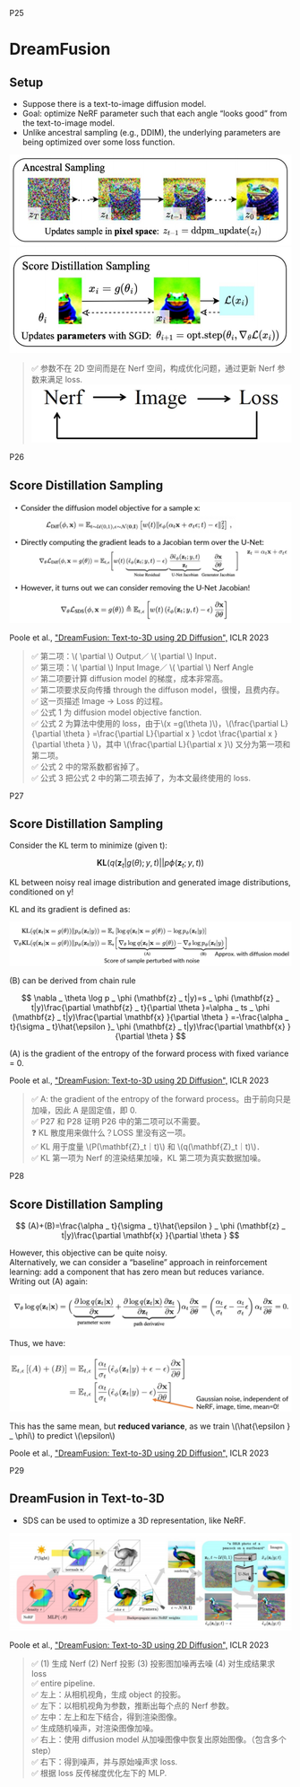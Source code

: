 P25    
# DreamFusion

## Setup    

 - Suppose there is a text-to-image diffusion model.    
 -  Goal: optimize NeRF parameter such that each angle “looks 
good” from the text-to-image model.    
 - Unlike ancestral sampling (e.g., DDIM), the underlying 
parameters are being optimized over some loss function.    

![](./assets/D3-25-1.png)     
![](./assets/D3-25-2.png)     

 

> &#x2705; 参数不在 2D 空间而是在 Nerf 空间，构成优化问题，通过更新 Nerf 参数来满足 loss.    
![](./assets/D3-25-3.png)  



P26   
## Score Distillation Sampling   

![](./assets/D3-26.png)     

Poole et al., <u>"DreamFusion: Text-to-3D using 2D Diffusion",</u> ICLR 2023     


> &#x2705; 第二项：\\( \partial \\) Output／ \\( \partial \\) Input．   
> &#x2705; 第三项：\\( \partial \\) Input Image／ \\( \partial \\)  Nerf Angle    
> &#x2705; 第二项要计算 diffusion model 的梯度，成本非常高。    
> &#x2705; 第二项要求反向传播 through the diffuson model，很慢，且费内存。   
> &#x2705; 这一页描述 Image → Loss 的过程。    
> &#x2705; 公式 1 为 diffusion model objective fanction.    
> &#x2705; 公式 2 为算法中使用的 loss，由于\\(x =g(\theta )\\)，\\(\frac{\partial L}{\partial \theta } =\frac{\partial L}{\partial x } \cdot \frac{\partial x }{\partial \theta } \\)，其中 \\(\frac{\partial L}{\partial x }\\) 又分为第一项和第二项。    
> &#x2705; 公式 2 中的常系数都省掉了。    
> &#x2705; 公式 3 把公式 2 中的第二项去掉了，为本文最终使用的 loss.   

P27   
## Score Distillation Sampling

Consider the KL term to minimize (given t):   

$$
\mathbf{KL} (q(\mathbf{z} _ t|g(\theta );y,t)||p\phi (\mathbf{z} _ t;y,t))
$$

KL between noisy real image distribution and generated image 
distributions, conditioned on y!     

KL and its gradient is defined as:    

![](./assets/D3-27.png)  

(B) can be derived from chain rule    

$$
\nabla _ \theta \log p _ \phi (\mathbf{z} _ t|y)=s _ \phi (\mathbf{z} _ t|y)\frac{\partial \mathbf{z} _ t}{\partial \theta }=\alpha _ ts _ \phi (\mathbf{z} _ t|y)\frac{\partial \mathbf{x} }{\partial \theta } =-\frac{\alpha _ t}{\sigma _ t}\hat{\epsilon }_ \phi (\mathbf{z} _ t|y)\frac{\partial \mathbf{x} }{\partial \theta }   
$$

(A) is the gradient of the entropy of the forward process with fixed variance = 0.    

Poole et al., <u>"DreamFusion: Text-to-3D using 2D Diffusion",</u> ICLR 2023   

> &#x2705; A: the gradient of the entropy of the forward process。由于前向只是加噪，因此 A 是固定值，即 0.    
> &#x2705; P27 和 P28 证明 P26 中的第二项可以不需要。  
> &#x2753; KL 散度用来做什么？LOSS 里没有这一项。    
> &#x2705; KL 用于度量 \\(P(\mathbf{Z}_t｜t)\\) 和 \\(q(\mathbf{Z}_t｜t)\\)．  
> &#x2705; KL 第一项为 Nerf 的渲染结果加噪，KL 第二项为真实数据加噪。    

P28    
## Score Distillation Sampling  

$$
(A)+(B)=\frac{\alpha _ t}{\sigma _ t}\hat{\epsilon } _ \phi (\mathbf{z} _ t|y)\frac{\partial \mathbf{x} }{\partial \theta }
$$

However, this objective can be quite noisy.     
Alternatively, we can consider a “baseline” approach in reinforcement learning: add a component that has zero mean but reduces variance. Writing out (A) again:     

![](./assets/D3-28-1.png)  

Thus, we have:

![](./assets/D3-28-2.png)  

This has the same mean, but **reduced variance**, as we train \\(\hat{\epsilon } _ \phi\\) to predict \\(\epsilon\\)    


Poole et al., <u>"DreamFusion: Text-to-3D using 2D Diffusion",</u> ICLR 2023    

P29   
## DreamFusion in Text-to-3D    

 - SDS can be used to optimize a 3D representation, like NeRF.   

![](./assets/D3-29.png)  

Poole et al., <u>"DreamFusion: Text-to-3D using 2D Diffusion",</u> ICLR 2023    

> &#x2705; (1) 生成 Nerf (2) Nerf 投影 (3) 投影图加噪再去噪 (4) 对生成结果求 loss    
> &#x2705; entire pipeline.    
> &#x2705; 左上：从相机视角，生成 object 的投影。   
> &#x2705; 左下：以相机视角为参数，推断出每个点的 Nerf 参数。   
> &#x2705; 左中：左上和左下结合，得到渲染图像。    
> &#x2705; 生成随机噪声，对渲染图像加噪。   
> &#x2705; 右上：使用 diffusion model 从加噪图像中恢复出原始图像。（包含多个 step）   
> &#x2705; 右下：得到噪声，并与原始噪声求 loss.    
> &#x2705; 根据 loss 反传梯度优化左下的 MLP.    
